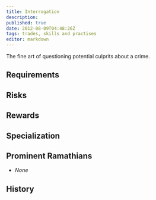 ```yaml
---
title: Interrogation
description:
published: true
date: 2012-08-09T04:48:26Z
tags: trades, skills and practises
editor: markdown
---
```


The fine art of questioning potential culprits about a crime.

## Requirements

## Risks

## Rewards

## Specialization

## Prominent Ramathians

- *None*

## History


